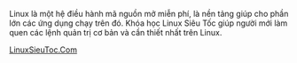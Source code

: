 Linux là một hệ điều hành mã nguồn mở miễn phí, là nền tảng giúp cho phần lớn các ứng dụng chạy trên đó. Khóa học Linux Siêu Tốc giúp người mới làm quen các lệnh quản trị cơ bản và cần thiết nhất trên Linux.


[LinuxSieuToc.Com](https://linuxsieutoc.com)